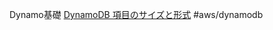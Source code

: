 Dynamo基礎
[DynamoDB 項目のサイズと形式](https://docs.aws.amazon.com/ja_jp/amazondynamodb/latest/developerguide/CapacityUnitCalculations.html)
#aws/dynamodb 